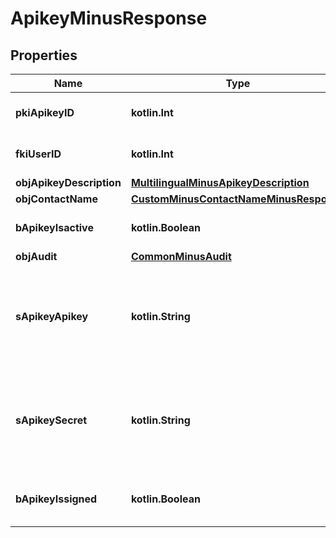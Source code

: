 
# ApikeyMinusResponse

## Properties
Name | Type | Description | Notes
------------ | ------------- | ------------- | -------------
**pkiApikeyID** | **kotlin.Int** | The unique ID of the Apikey | 
**fkiUserID** | **kotlin.Int** | The unique ID of the User | 
**objApikeyDescription** | [**MultilingualMinusApikeyDescription**](MultilingualMinusApikeyDescription.md) |  | 
**objContactName** | [**CustomMinusContactNameMinusResponse**](CustomMinusContactNameMinusResponse.md) |  | 
**bApikeyIsactive** | **kotlin.Boolean** | Whether the apikey is active or not | 
**objAudit** | [**CommonMinusAudit**](CommonMinusAudit.md) |  | 
**sApikeyApikey** | **kotlin.String** | The Apikey for the API key.  This will be hidden if we are not creating or regenerating the Apikey. |  [optional]
**sApikeySecret** | **kotlin.String** | The Secret for the API key.  This will be hidden if we are not creating or regenerating the Apikey. |  [optional]
**bApikeyIssigned** | **kotlin.Boolean** | Whether the apikey is signed or not |  [optional]



